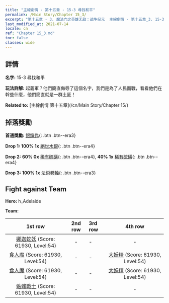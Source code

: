 ```yaml
---
title: "主線劇情 - 第十五章 - 15-3 尋找和平"
permalink: /Main Story/Chapter 15_3/
excerpt: "第十五章 - 3. 魔法门之英雄无敌：战争纪元  主線劇情 - 第十五章_3. 15-3 尋找和平"
last_modified_at: 2021-07-14
locale: cn
ref: "Chapter 15_3.md"
toc: false
classes: wide
---
```


## 詳情

 **名字:** 15-3 尋找和平

 **玩法詳解:** 起義軍？他們簡直侮辱了這個名字，我們是為了人民而戰，看看他們在幹些什麼，他們簡直就是一群土匪！

 **Related to:** [主線劇情 第十五章](/cn/Main Story/Chapter 15/)

## 掉落獎勵

 **首通獎勵:** [銀鑰匙](/cn/Items/con_693/){: .btn .btn--era3}

 **Drop 1:** **100% 1x** [絕世水銀](/cn/Items/mat_49/){: .btn .btn--era4}

 **Drop 2:** **60% 0x** [稀有硫磺](/cn/Items/mat_43/){: .btn .btn--era4}, **40% 1x** [稀有硫磺](/cn/Items/mat_43/){: .btn .btn--era4}

 **Drop 3:** **100% 1x** [法術卷軸](/cn/Items/con_694/){: .btn .btn--era3}


## Fight against Team
 **Hero:** h_Adelaide

 **Team:**


  | 1st row | 2nd row | 3rd row | 4th row |
  |:----:|:----:|:----|:----:|
  | [娜迦蛇妖](/cn/units/Naga/) (Score: 61930, Level:54)  | - | - | - |
  | [食人魔](/cn/units/Ogre/) (Score: 61930, Level:54)  | - | - | [大妖精](/cn/units/Gremlin/) (Score: 61930, Level:54)  |
  | [食人魔](/cn/units/Ogre/) (Score: 61930, Level:54)  | - | - | [大妖精](/cn/units/Gremlin/) (Score: 61930, Level:54)  |
  | [骷髏戰士](/cn/units/Skeleton/) (Score: 61930, Level:54)  | - | - | - |


